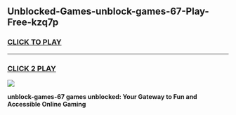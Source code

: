 
## Unblocked-Games-unblock-games-67-Play-Free-kzq7p
<h3>
<a href="https://premium76.site?title=unblock-games-67&ref=09A">CLICK TO PLAY</a></h3>
<hr>

<h3>
<a href="https://premium76.site?title=unblock-games-67&ref=09A">CLICK 2 PLAY</a>
  
</h3>

<a href="https://premium76.site?title=unblock-games-67&ref=09A"><img src="https://clearcache.store/games.png"></a>


**unblock-games-67 games unblocked: Your Gateway to Fun and Accessible Online Gaming**
